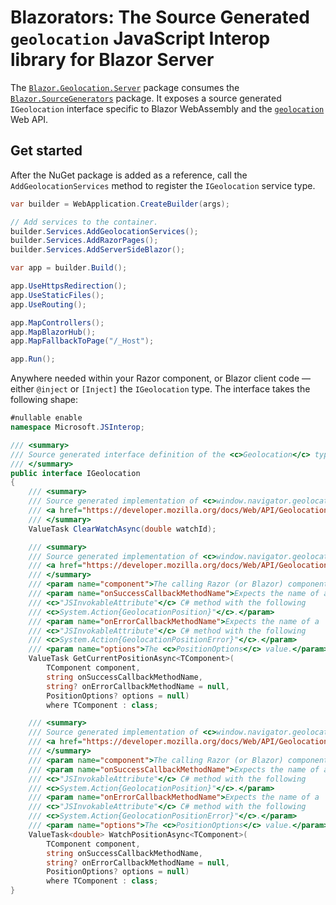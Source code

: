 ﻿# Blazorators: The Source Generated `geolocation` JavaScript Interop library for Blazor Server

The [`Blazor.Geolocation.Server`](https://www.nuget.org/packages/Blazor.Geolocation.Server) package consumes the [`Blazor.SourceGenerators`](https://www.nuget.org/packages/Blazor.SourceGenerators) package. It exposes a source generated `IGeolocation` interface specific to Blazor WebAssembly and the [`geolocation`](https://developer.mozilla.org/docs/Web/API/Geolocation) Web API.

## Get started

After the NuGet package is added as a reference, call the `AddGeolocationServices` method to register the `IGeolocation` service type.

```csharp
var builder = WebApplication.CreateBuilder(args);

// Add services to the container.
builder.Services.AddGeolocationServices();
builder.Services.AddRazorPages();
builder.Services.AddServerSideBlazor();

var app = builder.Build();

app.UseHttpsRedirection();
app.UseStaticFiles();
app.UseRouting();

app.MapControllers();
app.MapBlazorHub();
app.MapFallbackToPage("/_Host");

app.Run();
```

Anywhere needed within your Razor component, or Blazor client code — either `@inject` or `[Inject]` the `IGeolocation` type. The interface takes the following shape:

```csharp
#nullable enable
namespace Microsoft.JSInterop;

/// <summary>
/// Source generated interface definition of the <c>Geolocation</c> type.
/// </summary>
public interface IGeolocation
{
	/// <summary>
	/// Source generated implementation of <c>window.navigator.geolocation.clearWatch</c>.
	/// <a href="https://developer.mozilla.org/docs/Web/API/Geolocation/clearWatch"></a>
	/// </summary>
	ValueTask ClearWatchAsync(double watchId);

	/// <summary>
	/// Source generated implementation of <c>window.navigator.geolocation.getCurrentPosition</c>.
	/// <a href="https://developer.mozilla.org/docs/Web/API/Geolocation/getCurrentPosition"></a>
	/// </summary>
	/// <param name="component">The calling Razor (or Blazor) component.</param>
	/// <param name="onSuccessCallbackMethodName">Expects the name of a 
    /// <c>"JSInvokableAttribute"</c> C# method with the following 
    /// <c>System.Action{GeolocationPosition}"</c>.</param>
	/// <param name="onErrorCallbackMethodName">Expects the name of a 
    /// <c>"JSInvokableAttribute"</c> C# method with the following 
    /// <c>System.Action{GeolocationPositionError}"</c>.</param>
	/// <param name="options">The <c>PositionOptions</c> value.</param>
	ValueTask GetCurrentPositionAsync<TComponent>(
        TComponent component, 
        string onSuccessCallbackMethodName, 
        string? onErrorCallbackMethodName = null, 
        PositionOptions? options = null) 
        where TComponent : class;

	/// <summary>
	/// Source generated implementation of <c>window.navigator.geolocation.watchPosition</c>.
	/// <a href="https://developer.mozilla.org/docs/Web/API/Geolocation/watchPosition"></a>
	/// </summary>
	/// <param name="component">The calling Razor (or Blazor) component.</param>
	/// <param name="onSuccessCallbackMethodName">Expects the name of a 
    /// <c>"JSInvokableAttribute"</c> C# method with the following 
    /// <c>System.Action{GeolocationPosition}"</c>.</param>
	/// <param name="onErrorCallbackMethodName">Expects the name of a 
    /// <c>"JSInvokableAttribute"</c> C# method with the following 
    /// <c>System.Action{GeolocationPositionError}"</c>.</param>
	/// <param name="options">The <c>PositionOptions</c> value.</param>
	ValueTask<double> WatchPositionAsync<TComponent>(
        TComponent component, 
        string onSuccessCallbackMethodName, 
        string? onErrorCallbackMethodName = null, 
        PositionOptions? options = null) 
        where TComponent : class;
}
```
